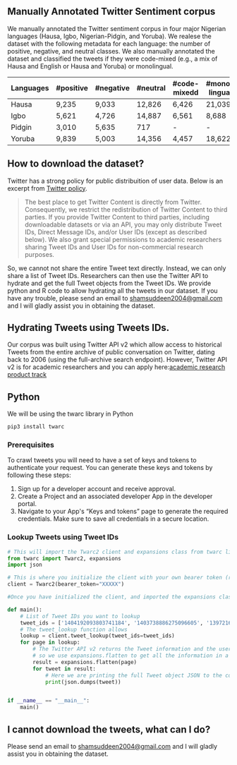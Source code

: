 


## Manually Annotated Twitter Sentiment corpus

We manually annotated the Twitter sentiment corpus in four major Nigerian languages (Hausa, Igbo, Nigerian-Pidgin, and Yoruba). We realese the dataset with the following metadata for each language: the number of positive, negative, and neutral classes. We also manually annotated the dataset and classified the tweets if they were code-mixed (e.g., a mix of Hausa and English or Hausa and Yoruba) or monolingual.

| Languages |      #positive |      #negative| #neutral |  #code-mixedd  | #mono-lingual | 
| --------- | -------- |  -------- | -------- |  ---------- | ---------- |
| Hausa  |    9,235    |  9,033  | 12,826  |  6,426  | 21,039   | 
| Igbo  |  5,621  |  4,726 | 14,887  |  6,561  |  8,688  |
| Pidgin  | 3,010  |  5,635  |  717 |  -  | -  |
| Yoruba  | 9,839  |  5,003  | 14,356  |  4,457  | 18,622  | 


## How to download the dataset?

Twitter has a strong policy for public distribuition of user data. Below is an excerpt from [Twitter policy](https://developer.twitter.com/en/developer-terms/agreement-and-policy). 


> The best place to get Twitter Content is directly from Twitter. Consequently, we restrict the redistribution of Twitter Content to third parties.  If you provide Twitter Content to third parties, including downloadable datasets or via an API, you may only distribute Tweet IDs, Direct Message IDs, and/or User IDs (except as described below). We also grant special permissions to academic researchers sharing Tweet IDs and User IDs for non-commercial research purposes.


So, we cannot not share the entire Tweet text directly. Instead, we can only share a list of Tweet IDs. Researchers can then use the Twitter API to hydrate and get the full Tweet objects from the Tweet IDs. We provide python and R code to allow hydrating all the tweets in our dataset. If you have any trouble, please send an email to shamsuddeen2004@gmail.com and I will gladly assist you in obtaining the dataset.



## Hydrating Tweets using Tweets IDs. 

Our corpus was built using Twitter API v2 which allow access to historical Tweets from the entire archive of public conversation on Twitter, dating back to 2006 (using the full-archive search endpoint). However, Twitter API v2 is for academic researchers and you can apply here:[academic research product track](https://developer.twitter.com/en/products/twitter-api/academic-research)


## Python

We will be using the twarc library in Python

```Bash
pip3 install twarc
```
### Prerequisites
To crawl tweets you will need to have a set of keys and tokens to authenticate your request. You can generate these keys and tokens by following these steps:

1. Sign up for a developer account and receive approval.
2. Create a Project and an associated developer App in the developer portal.
3. Navigate to your App's “Keys and tokens” page to generate the required credentials. Make sure to save all credentials in a secure location.


### Lookup Tweets using Tweet IDs

```python
# This will import the Twarc2 client and expansions class from twarc library and also the json library
from twarc import Twarc2, expansions
import json

# This is where you initialize the client with your own bearer token (replace the XXXXX with your own bearer token)
client = Twarc2(bearer_token="XXXXX")

#Once you have initialized the client, and imported the expansions class and the json library, you are ready to get Twitter data using the Twitter API v2.

def main():
    # List of Tweet IDs you want to lookup
    tweet_ids = ['1404192093803741184', '1403738886275096605', '1397216898593525762']
    # The tweet_lookup function allows 
    lookup = client.tweet_lookup(tweet_ids=tweet_ids)
    for page in lookup:
        # The Twitter API v2 returns the Tweet information and the user, media etc.  separately
        # so we use expansions.flatten to get all the information in a single JSON
        result = expansions.flatten(page)
        for tweet in result:
            # Here we are printing the full Tweet object JSON to the console
            print(json.dumps(tweet))


if __name__ == "__main__":
    main()


```


## I cannot download the tweets, what can I do?

Please send an email to shamsuddeen2004@gmail.com and I will gladly assist you in obtaining the dataset.


